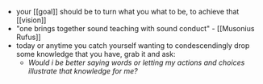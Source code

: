 - your [[goal]] should be to turn what you what to be, to achieve that [[vision]]
- "one brings together sound teaching with sound conduct" - [[Musonius Rufus]]
- today or anytime you catch yourself wanting to condescendingly drop some knowledge that you have, grab it and ask:
	- _Would i be better saying words or letting my actions and choices illustrate that knowledge for me?_

